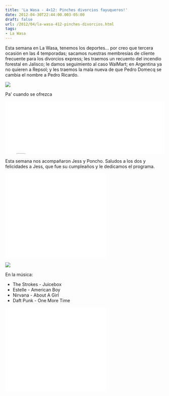 ```yaml
---
title: 'La Wasa - 4×12: Pinches divorcios fayuqueros!'
date: 2012-04-30T22:44:00.003-05:00
draft: false
url: /2012/04/la-wasa-412-pinches-divorcios.html
tags: 
- La Wasa
---
```


Esta semana en La Wasa, tenemos los deportes... por creo que tercera ocasión en las 4 temporadas; sacamos nuestras membresías de cliente frecuente para los divorcios express; les traemos un recuento del incendio forestal en Jalisco; le damos seguimiento al caso WalMart; en Argentina ya no quieren a Repsol; y les traemos la mala nueva de que Pedro Domecq se cambia el nombre a Pedro Ricardo.  
  

[![](http://cdn.animalpolitico.com/blogueros-piologramas/files/2011/12/Divorcio-express.jpg)](http://cdn.animalpolitico.com/blogueros-piologramas/files/2011/12/Divorcio-express.jpg)

Pa' cuando se ofrezca

  
<iframe width="100%" height="166" scrolling="no" frameborder="no" src="//w.soundcloud.com/player/?url=http%3A%2F%2Fapi.soundcloud.com%2Ftracks%2F85244957&amp;show_artwork=true"></iframe>  

Esta semana nos acompañaron Jess y Poncho. Saludos a los dos y felicidades a Jess, que fue su cumpleaños y le dedicamos el programa.  

 <object class="BLOGGER-youtube-video" classid="clsid:D27CDB6E-AE6D-11cf-96B8-444553540000" codebase="http://download.macromedia.com/pub/shockwave/cabs/flash/swflash.cab#version=6,0,40,0" height="266" width="320">
<param name="movie" value="//www.youtube.com/v/SSyP9zzBzuU?version=3&amp;f=user_uploads&amp;c=google-webdrive-0&amp;app=youtube_gdata"> 
<param name="bgcolor" value="#FFFFFF"> 
<embed width="320" height="266" src="//www.youtube.com/v/SSyP9zzBzuU?version=3&amp;f=user_uploads&amp;c=google-webdrive-0&amp;app=youtube_gdata" type="application/x-shockwave-flash">
</object> 

  

[![](https://lh3.ggpht.com/-vHcLax9eTGY/UKG4UkXphCI/AAAAAAAACCY/7s7mq12eBPo/s1600/pedro_domecq.png)](http://3.bp.blogspot.com/-vHcLax9eTGY/UKG4UkXphCI/AAAAAAAACCY/7s7mq12eBPo/s1600/pedro_domecq.png)

  

  

En la música:

*   The Strokes - Juicebox
*   Estelle - American Boy
*   Nirvana - About A Girl
*   Daft Punk - One More Time

 <object class="BLOGGER-youtube-video" classid="clsid:D27CDB6E-AE6D-11cf-96B8-444553540000" codebase="http://download.macromedia.com/pub/shockwave/cabs/flash/swflash.cab#version=6,0,40,0" data-thumbnail-src="http://3.gvt0.com/vi/PbgKEjNBHqM/0.jpg" height="266" width="320">
<param name="movie" value="//www.youtube.com/v/PbgKEjNBHqM&amp;fs=1&amp;source=uds"> 
<param name="bgcolor" value="#FFFFFF"> 
<embed width="320" height="266" src="//www.youtube.com/v/PbgKEjNBHqM&amp;fs=1&amp;source=uds" type="application/x-shockwave-flash">
</object>